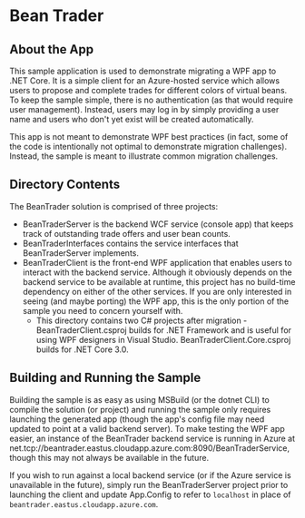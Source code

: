 # Bean Trader

## About the App

This sample application is used to demonstrate migrating a WPF app to .NET Core. It is a simple client for an Azure-hosted service which allows users to propose and complete trades for different colors of virtual beans. To keep the sample simple, there is no authentication (as that would require user management). Instead, users may log in by simply providing a user name and users who don't yet exist will be created automatically.

This app is not meant to demonstrate WPF best practices (in fact, some of the code is intentionally not optimal to demonstrate migration challenges). Instead, the sample is meant to illustrate common migration challenges.

## Directory Contents

The BeanTrader solution is comprised of three projects:

* BeanTraderServer is the backend WCF service (console app) that keeps track of outstanding trade offers and user bean counts.
* BeanTraderInterfaces contains the service interfaces that BeanTraderServer implements.
* BeanTraderClient is the front-end WPF application that enables users to interact with the backend service. Although it obviously depends on the backend service to be available at runtime, this project has no build-time dependency on either of the other services. If you are only interested in seeing (and maybe porting) the WPF app, this is the only portion of the sample you need to concern yourself with.
  * This directory contains two C# projects after migration - BeanTraderClient.csproj builds for .NET Framework and is useful for using WPF designers in Visual Studio. BeanTraderClient.Core.csproj builds for .NET Core 3.0.

## Building and Running the Sample

Building the sample is as easy as using MSBuild (or the dotnet CLI) to compile the solution (or project) and running the sample only requires launching the generated app (though the app's config file may need updated to point at a valid backend server). To make testing the WPF app easier, an instance of the BeanTrader backend service is running in Azure at net.tcp://beantrader.eastus.cloudapp.azure.com:8090/BeanTraderService, though this may not always be available in the future.

If you wish to run against a local backend service (or if the Azure service is unavailable in the future), simply run the BeanTraderServer project prior to launching the client and update App.Config to refer to `localhost` in place of `beantrader.eastus.cloudapp.azure.com`.

